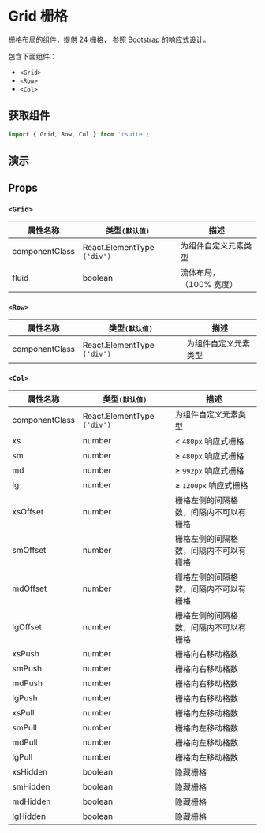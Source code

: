 # Grid 栅格 [<i class="icon icon-edit2" ></i>](https://github.com/rsuite/rsuite.github.io/blob/master/src/components/grid/index.md)

栅格布局的组件，提供 24 栅格， 参照 [Bootstrap](https://getbootstrap.com/docs/3.3/css/) 的响应式设计。

包含下面组件：

* `<Grid>`
* `<Row>`
* `<Col>`

## 获取组件

```js
import { Grid, Row, Col } from 'rsuite';
```

## 演示

<!--{demo}-->

## Props

### `<Grid>`

| 属性名称       | 类型`(默认值)`              | 描述                     |
| -------------- | --------------------------- | ------------------------ |
| componentClass | React.ElementType `('div')` | 为组件自定义元素类型     |
| fluid          | boolean                     | 流体布局， （100% 宽度） |

### `<Row>`

| 属性名称       | 类型`(默认值)`              | 描述                 |
| -------------- | --------------------------- | -------------------- |
| componentClass | React.ElementType `('div')` | 为组件自定义元素类型 |

### `<Col>`

| 属性名称       | 类型`(默认值)`              | 描述                                   |
| -------------- | --------------------------- | -------------------------------------- |
| componentClass | React.ElementType `('div')` | 为组件自定义元素类型                   |
| xs             | number                      | < `480px` 响应式栅格                   |
| sm             | number                      | ≥ `480px` 响应式栅格                   |
| md             | number                      | ≥ `992px` 响应式栅格                   |
| lg             | number                      | ≥ `1200px` 响应式栅格                  |
| xsOffset       | number                      | 栅格左侧的间隔格数，间隔内不可以有栅格 |
| smOffset       | number                      | 栅格左侧的间隔格数，间隔内不可以有栅格 |
| mdOffset       | number                      | 栅格左侧的间隔格数，间隔内不可以有栅格 |
| lgOffset       | number                      | 栅格左侧的间隔格数，间隔内不可以有栅格 |
| xsPush         | number                      | 栅格向右移动格数                       |
| smPush         | number                      | 栅格向右移动格数                       |
| mdPush         | number                      | 栅格向右移动格数                       |
| lgPush         | number                      | 栅格向右移动格数                       |
| xsPull         | number                      | 栅格向左移动格数                       |
| smPull         | number                      | 栅格向左移动格数                       |
| mdPull         | number                      | 栅格向左移动格数                       |
| lgPull         | number                      | 栅格向左移动格数                       |
| xsHidden       | boolean                     | 隐藏栅格                               |
| smHidden       | boolean                     | 隐藏栅格                               |
| mdHidden       | boolean                     | 隐藏栅格                               |
| lgHidden       | boolean                     | 隐藏栅格                               |
